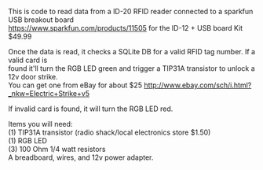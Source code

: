 This is code to read data from a ID-20 RFID reader connected to a sparkfun USB breakout board   
https://www.sparkfun.com/products/11505 for the ID-12 + USB board Kit $49.99  

Once the data is read, it checks a SQLite DB for a valid RFID tag number. If a valid card is   
found it'll turn the RGB LED green and trigger a TIP31A transistor to unlock a 12v door strike.   
You can get one from eBay for about $25 http://www.ebay.com/sch/i.html?_nkw=Electric+Strike+v5  

If invalid card is found, it will turn the RGB LED red.

Items you will need:  
(1) TIP31A transistor (radio shack/local electronics store $1.50)  
(1) RGB LED  
(3) 100 Ohm 1/4 watt resistors  
A breadboard, wires, and 12v power adapter.  
